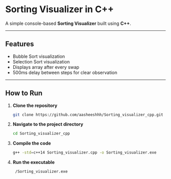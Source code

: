 #  Sorting Visualizer in C++

A simple console-based **Sorting Visualizer** built using **C++**.

---

##  Features

- Bubble Sort visualization  
- Selection Sort visualization  
- Displays array after every swap  
- 500ms delay between steps for clear observation  

---

##  How to Run

1. **Clone the repository**
   ```bash
   git clone https://github.com/aasheeshhh/Sorting_visualizer_cpp.git
2. **Navigate to the project directory**
   ```bash
   cd Sorting_visualizer_cpp
3. **Compile the code**
   ```bash  
   g++ -std=c++14 Sorting_visualizer.cpp -o Sorting_visualizer.exe
4. **Run the executable**
   ```bash
    /Sorting_visualizer.exe
